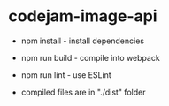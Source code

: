 # codejam-image-api

* npm install - install dependencies
* npm run build - compile into webpack
* npm run lint - use ESLint

* compiled files are in "./dist" folder
